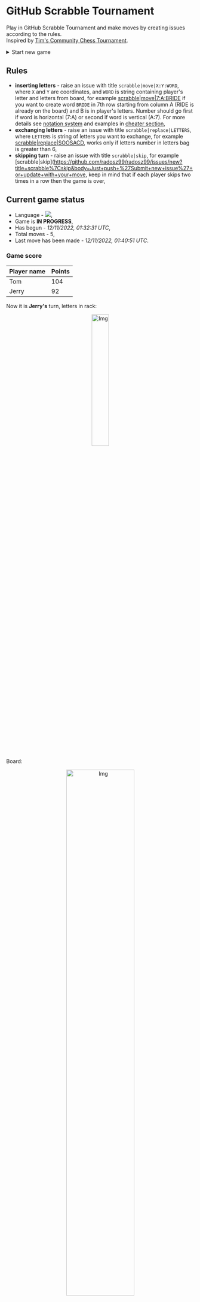 
# GitHub Scrabble Tournament
Play in GitHub Scrabble Tournament and make moves by creating issues according to the rules.    
Inspired by [Tim's Community Chess Tournament](https://github.com/timburgan/).

<details>
  <summary>Start new game</summary>
  
 
 - [GB](https://github.com/radosz99/radosz99/issues/new?title=scrabble%7Cinit%7CGB&body=Just+push+%27Submit+new+issue%27+or+update+with+your+move)  ![](https://raw.githubusercontent.com/radosz99/radosz99/main/flags/GB.png)
 - [PL](https://github.com/radosz99/radosz99/issues/new?title=scrabble%7Cinit%7CPL&body=Just+push+%27Submit+new+issue%27+or+update+with+your+move)  ![](https://raw.githubusercontent.com/radosz99/radosz99/main/flags/PL.png)
 - [ES](https://github.com/radosz99/radosz99/issues/new?title=scrabble%7Cinit%7CES&body=Just+push+%27Submit+new+issue%27+or+update+with+your+move)  ![](https://raw.githubusercontent.com/radosz99/radosz99/main/flags/ES.png)
 - [DE](https://github.com/radosz99/radosz99/issues/new?title=scrabble%7Cinit%7CDE&body=Just+push+%27Submit+new+issue%27+or+update+with+your+move)  ![](https://raw.githubusercontent.com/radosz99/radosz99/main/flags/DE.png)
 - [FR](https://github.com/radosz99/radosz99/issues/new?title=scrabble%7Cinit%7CFR&body=Just+push+%27Submit+new+issue%27+or+update+with+your+move)  ![](https://raw.githubusercontent.com/radosz99/radosz99/main/flags/FR.png)
</details>
        

## Rules
 - **inserting letters** - raise an issue with title `scrabble|move|X:Y:WORD`, where `X` and `Y` are coordinates, and `WORD` is string containing player's letter and letters from board, for example [scrabble&#124;move&#124;7:A:BRIDE](https://github.com/radosz99/radosz99/issues/new?title=scrabble%7Cmove%7C7%3AA%3ABRIDE&body=Just+push+%27Submit+new+issue%27+or+update+with+your+move) if you want to create word `BRIDE` in 7th row starting from column A (RIDE is already on the board) and B is in player's letters. Number should go first if word is horizontal (7:A) or second if word is vertical (A:7). For more details see [notation system](https://en.wikipedia.org/wiki/Scrabble#Notation_system) and examples in [cheater section](#cheater),
 - **exchanging letters** - raise an issue with title `scrabble|replace|LETTERS`, where `LETTERS` is string of letters you want to exchange, for example [scrabble&#124;replace&#124;SOOSACD](https://github.com/radosz99/radosz99/issues/new?title=scrabble%7Creplace%7CSOOSACD&body=Just+push+%27Submit+new+issue%27+or+update+with+your+move), works only if letters number in letters bag is greater than 6,
 - **skipping turn** - raise an issue with title `scrabble|skip`, for example [scrabble&#124;skip](https://github.com/radosz99/radosz99/issues/new?title=scrabble%7Cskip&body=Just+push+%27Submit+new+issue%27+or+update+with+your+move, keep in mind that if each player skips two times in a row then the game is over,

## Current game status
 - Language - ![](https://raw.githubusercontent.com/radosz99/radosz99/main/flags/ES.png),
 - Game is **IN PROGRESS**,
 - Has begun - *12/11/2022, 01:32:31 UTC*,
 - Total moves - 5,
 - Last move has been made - *12/11/2022, 01:40:51 UTC*.
    
### Game score
| Player name | Points |
 | - | - |  
| Tom | 104
| Jerry | 92

Now it is **Jerry's** turn, letters in rack:
<p align="center">
    <img src="https://raw.githubusercontent.com/radosz99/radosz99/main/rack.png" width=30% alt="Img"/>
</p>

Board:
<p align="center">
<img src="https://raw.githubusercontent.com/radosz99/radosz99/main/board.png" width=60% alt="Img"/>
</p>
    
## User leaderboard
| Moves | Who | Points |
| - | - | - |
| 5 | [@radosz99](github.com/radosz99)| 196

<a name="cheater"></a>
## Cheater section  
Try out my algorithm and check the moves that were found based on the state of the board and rack. :cowboy_hat_face:
<details>
  <summary>Reveal some fancy moves :)</summary>
  
  | Id | Move | Points |
  | - | - | - |  
|1 | [13:H:escosado](https://github.com/radosz99/radosz99/issues/new?title=scrabble%7Cmove%7C13%3AH%3Aescosado&body=Just+push+%27Submit+new+issue%27+or+update+with+your+move) | 84 
|2 | [M:0:acosados](https://github.com/radosz99/radosz99/issues/new?title=scrabble%7Cmove%7CM%3A0%3Aacosados&body=Just+push+%27Submit+new+issue%27+or+update+with+your+move) | 74 
|3 | [12:H:roscados](https://github.com/radosz99/radosz99/issues/new?title=scrabble%7Cmove%7C12%3AH%3Aroscados&body=Just+push+%27Submit+new+issue%27+or+update+with+your+move) | 74 
|4 | [M:4:acosados](https://github.com/radosz99/radosz99/issues/new?title=scrabble%7Cmove%7CM%3A4%3Aacosados&body=Just+push+%27Submit+new+issue%27+or+update+with+your+move) | 63 
|5 | [13:H:escodas](https://github.com/radosz99/radosz99/issues/new?title=scrabble%7Cmove%7C13%3AH%3Aescodas&body=Just+push+%27Submit+new+issue%27+or+update+with+your+move) | 32 
|6 | [13:H:escosad](https://github.com/radosz99/radosz99/issues/new?title=scrabble%7Cmove%7C13%3AH%3Aescosad&body=Just+push+%27Submit+new+issue%27+or+update+with+your+move) | 32 
|7 | [L:2:sonsaco](https://github.com/radosz99/radosz99/issues/new?title=scrabble%7Cmove%7CL%3A2%3Asonsaco&body=Just+push+%27Submit+new+issue%27+or+update+with+your+move) | 24 
|8 | [M:0:acosado](https://github.com/radosz99/radosz99/issues/new?title=scrabble%7Cmove%7CM%3A0%3Aacosado&body=Just+push+%27Submit+new+issue%27+or+update+with+your+move) | 22 
|9 | [L:3:andosco](https://github.com/radosz99/radosz99/issues/new?title=scrabble%7Cmove%7CL%3A3%3Aandosco&body=Just+push+%27Submit+new+issue%27+or+update+with+your+move) | 22 
|10 | [L:0:ascondo](https://github.com/radosz99/radosz99/issues/new?title=scrabble%7Cmove%7CL%3A0%3Aascondo&body=Just+push+%27Submit+new+issue%27+or+update+with+your+move) | 22 
</details>
    
## Latest moves
<details>
<summary>Show 10 latest moves</summary>
  
  
  | Id | Type | Move / Letters to replace | Created words / New letters | Date | Points | Player | Who |
  | - | - | - | - | - | - | - | - |
|4| INSERT | 4:H:zorruna | ['ZORRUNA'] | 12/11/2022, 01:40:51 UTC | 44 | Tom | [@radosz99](github.com/radosz99) |
|3| INSERT | H:10:aireo | ['AIREO'] | 12/11/2022, 01:39:32 UTC | 18 | Jerry | [@radosz99](github.com/radosz99) |
|2| INSERT | 10:E:hipases | ['HIPASES'] | 12/11/2022, 01:38:55 UTC | 48 | Tom | [@radosz99](github.com/radosz99) |
|1| INSERT | I:3:toalleros | ['TOALLEROS'] | 12/11/2022, 01:37:52 UTC | 74 | Jerry | [@radosz99](github.com/radosz99) |
|0| INSERT | 7:H:fer | ['FER'] | 12/11/2022, 01:36:05 UTC | 12 | Tom | [@radosz99](github.com/radosz99) |
</details>
    